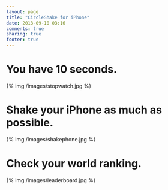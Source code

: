 ```yaml
---
layout: page
title: "CircleShake for iPhone"
date: 2013-09-10 03:16
comments: true
sharing: true
footer: true
---
```

You have 10 seconds.
===================
{% img /images/stopwatch.jpg %}

Shake your iPhone as much as possible.
======================================
{% img /images/shakephone.jpg %}

Check your world ranking.
=========================
{% img /images/leaderboard.jpg %}

